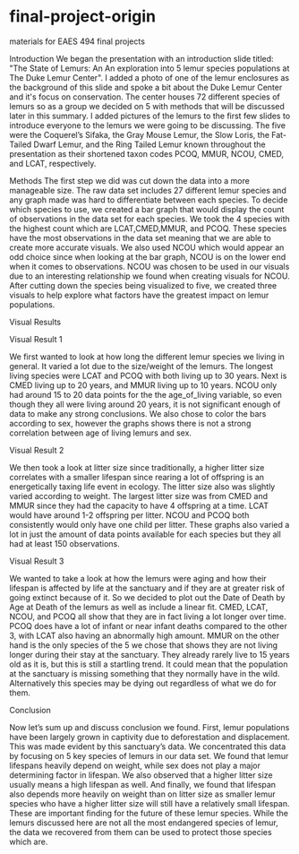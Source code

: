 # final-project-origin
materials for EAES 494 final projects

Introduction
  We began the presentation with an introduction slide titled: "The State of Lemurs: An An exploration into 5 lemur species populations at The Duke Lemur Center". I added a photo of one of the lemur enclosures as the background of this slide and spoke a bit about the Duke Lemur Center and it's focus on conservation. The center houses 72 different species of lemurs so as a group we decided on 5 with methods that will be discussed later in this summary. I added pictures of the lemurs to the first few slides to introduce everyone to the lemurs we were going to be discussing. The five were the Coquerel’s Sifaka, the Gray Mouse Lemur, the Slow Loris, the Fat-Tailed Dwarf Lemur, and the Ring Tailed Lemur known throughout the presentation as their shortened taxon codes PCOQ, MMUR, NCOU, CMED, and LCAT, respectively. 




Methods
The first step we did was cut down the data into a more manageable size. The raw data set includes 27 different lemur species and any graph made was hard to differentiate between each species. To decide which species to use, we created a bar graph that would display the count of observations in the data set for each species. We took the 4 species with the highest count which are LCAT,CMED,MMUR, and PCOQ. These species have the most observations in the data set meaning that we are able to create more accurate visuals. We also used NCOU which would appear an odd choice since when looking at the bar graph, NCOU is on the lower end when it comes to observations. NCOU was chosen to be used in our visuals due to an interesting relationship we found when creating visuals for NCOU. After cutting down the species being visualized to five, we created three visuals to help explore what factors have the greatest impact on lemur populations.




Visual Results

Visual Result 1

We first wanted to look at how long the different lemur species we living in general. It varied a lot due to the size/weight of the lemurs. The longest living species were LCAT and PCOQ with both living up to 30 years. Next is CMED living up to 20 years, and MMUR living up to 10 years. NCOU only had around 15 to 20 data points for the the age_of_living variable, so even though they all were living around 20 years, it is not significant enough of data to make any strong conclusions. We also chose to color the bars according to sex, however the graphs shows there is not a strong correlation between age of living lemurs and sex. 

Visual Result 2

We then took a look at litter size since traditionally, a higher litter size correlates with a smaller lifespan since rearing a lot of offspring is an energetically taxing life event in ecology. The litter size also was slightly varied according to weight. The largest litter size was from CMED and MMUR since they had the capacity to have 4 offspring at a time. LCAT would have around 1-2 offspring per litter. NCOU and PCOQ both consistently would only have one child per litter. These graphs also varied a lot in just the amount of data points available for each species but they all had at least 150 observations. 


Visual Result 3

We wanted to take a look at how the lemurs were aging and how their lifespan is affected by life at the sanctuary and if they are at greater risk of going extinct because of it. So we decided to plot out the Date of Death by Age at Death of the lemurs as well as include a linear fit. CMED, LCAT, NCOU, and PCOQ all show that they are in fact living a lot longer over time. PCOQ does have a lot of infant or near infant deaths compared to the other 3, with LCAT also having an abnormally high amount. MMUR on the other hand is the only species of the 5 we chose that shows they are not living longer during their stay at the sanctuary. They already rarely live to 15 years old as it is, but this is still a startling trend. It could mean that the population at the sanctuary is missing something that they normally have in the wild. Alternatively this species may be dying out regardless of what we do for them.


Conclusion

  Now let’s sum up and discuss conclusion we found. First, lemur populations have been largely grown in captivity due to deforestation and displacement. This was made evident by this sanctuary’s data. We concentrated this data by focusing on 5 key species of lemurs in our data set. We found that lemur lifespans heavily depend on weight, while sex does not play a major determining factor in lifespan. We also observed that a higher litter size usually means a high lifespan as well. And finally, we found that lifespan also depends more heavily on weight than on litter size as smaller lemur species who have a higher litter size will still have a relatively small lifespan.
	These are important finding for the future of these lemur species. While the lemurs discussed here are not all the most endangered species of lemur, the data we recovered from them can be used to protect those species which are.
